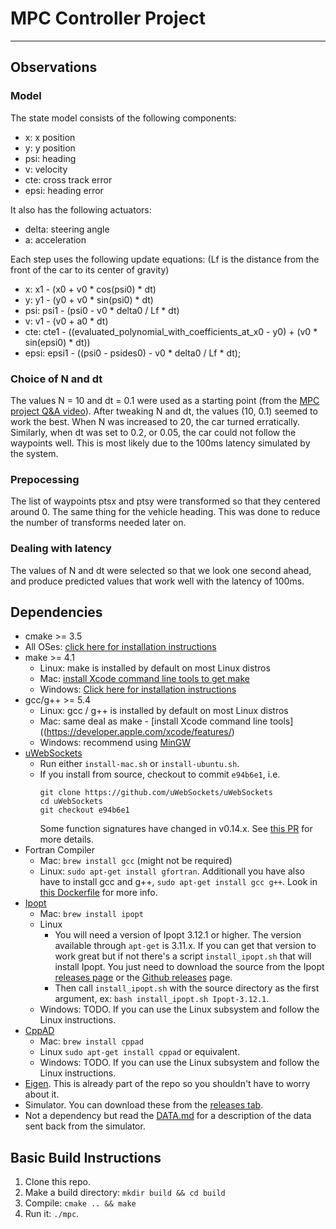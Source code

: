 # MPC Controller Project

---

## Observations


### Model


The state model consists of the following components:
* x: x position
* y: y position
* psi: heading
* v: velocity
* cte: cross track error
* epsi: heading error


It also has the following actuators:
* delta: steering angle
* a: acceleration


Each step uses the following update equations:
(Lf is the distance from the front of the car to its center of gravity)
* x: x1 - (x0 + v0 * cos(psi0) * dt)
* y: y1 - (y0 + v0 * sin(psi0) * dt)
* psi: psi1 - (psi0 - v0 * delta0 / Lf * dt)
* v: v1 - (v0 + a0 * dt)
* cte: cte1 - ((evaluated_polynomial_with_coefficients_at_x0 - y0) + (v0 * sin(epsi0) * dt))
* epsi: epsi1 - ((psi0 - psides0) - v0 * delta0 / Lf * dt);


### Choice of N and dt

The values N = 10 and dt = 0.1 were used as a starting point (from the [MPC project Q&A video](https://www.youtube.com/watch?v=bOQuhpz3YfU)). After tweaking N and dt, the values (10, 0.1) seemed to work the best. When N was increased to 20, the car turned erratically. Similarly, when dt was set to 0.2, or 0.05, the car could not follow the waypoints well. This is most likely due to the 100ms latency simulated by the system.


### Prepocessing

The list of waypoints ptsx and ptsy were transformed so that they centered around 0. The same thing for the vehicle heading. This was done to reduce the number of transforms needed later on.

### Dealing with latency

The values of N and dt were selected so that we look one second ahead, and produce predicted values that work well with the latency of 100ms.

## Dependencies

* cmake >= 3.5
 * All OSes: [click here for installation instructions](https://cmake.org/install/)
* make >= 4.1
  * Linux: make is installed by default on most Linux distros
  * Mac: [install Xcode command line tools to get make](https://developer.apple.com/xcode/features/)
  * Windows: [Click here for installation instructions](http://gnuwin32.sourceforge.net/packages/make.htm)
* gcc/g++ >= 5.4
  * Linux: gcc / g++ is installed by default on most Linux distros
  * Mac: same deal as make - [install Xcode command line tools]((https://developer.apple.com/xcode/features/)
  * Windows: recommend using [MinGW](http://www.mingw.org/)
* [uWebSockets](https://github.com/uWebSockets/uWebSockets)
  * Run either `install-mac.sh` or `install-ubuntu.sh`.
  * If you install from source, checkout to commit `e94b6e1`, i.e.
    ```
    git clone https://github.com/uWebSockets/uWebSockets 
    cd uWebSockets
    git checkout e94b6e1
    ```
    Some function signatures have changed in v0.14.x. See [this PR](https://github.com/udacity/CarND-MPC-Project/pull/3) for more details.
* Fortran Compiler
  * Mac: `brew install gcc` (might not be required)
  * Linux: `sudo apt-get install gfortran`. Additionall you have also have to install gcc and g++, `sudo apt-get install gcc g++`. Look in [this Dockerfile](https://github.com/udacity/CarND-MPC-Quizzes/blob/master/Dockerfile) for more info.
* [Ipopt](https://projects.coin-or.org/Ipopt)
  * Mac: `brew install ipopt`
  * Linux
    * You will need a version of Ipopt 3.12.1 or higher. The version available through `apt-get` is 3.11.x. If you can get that version to work great but if not there's a script `install_ipopt.sh` that will install Ipopt. You just need to download the source from the Ipopt [releases page](https://www.coin-or.org/download/source/Ipopt/) or the [Github releases](https://github.com/coin-or/Ipopt/releases) page.
    * Then call `install_ipopt.sh` with the source directory as the first argument, ex: `bash install_ipopt.sh Ipopt-3.12.1`. 
  * Windows: TODO. If you can use the Linux subsystem and follow the Linux instructions.
* [CppAD](https://www.coin-or.org/CppAD/)
  * Mac: `brew install cppad`
  * Linux `sudo apt-get install cppad` or equivalent.
  * Windows: TODO. If you can use the Linux subsystem and follow the Linux instructions.
* [Eigen](http://eigen.tuxfamily.org/index.php?title=Main_Page). This is already part of the repo so you shouldn't have to worry about it.
* Simulator. You can download these from the [releases tab](https://github.com/udacity/self-driving-car-sim/releases).
* Not a dependency but read the [DATA.md](./DATA.md) for a description of the data sent back from the simulator.


## Basic Build Instructions


1. Clone this repo.
2. Make a build directory: `mkdir build && cd build`
3. Compile: `cmake .. && make`
4. Run it: `./mpc`.
